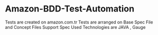 # Amazon-BDD-Test-Automation
Tests are created on amazon.com.tr
Tests are arranged on Base Spec File and Concept Files Support Spec
Used Technologies are JAVA , Gauge
